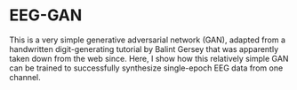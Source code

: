 # EEG-GAN

This is a very simple generative adversarial network (GAN), adapted from a handwritten digit-generating tutorial by Balint Gersey that was apparently taken down from the web since. Here, I show how this relatively simple GAN can be trained to successfully synthesize single-epoch EEG data from one channel.

